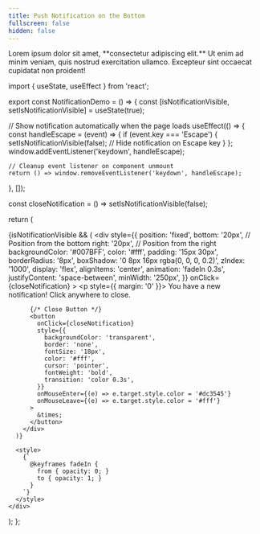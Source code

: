 ```yaml
---
title: Push Notification on the Bottom
fullscreen: false
hidden: false
---
```

<Accordion title="My Accordion Title" icon="fa-info-circle">
  Lorem ipsum dolor sit amet, **consectetur adipiscing elit.** Ut enim
  ad minim veniam, quis nostrud exercitation ullamco. Excepteur sint
  occaecat cupidatat non proident!
</Accordion>

<br />

import { useState, useEffect } from 'react';

<div style={{ margin: '20px 0' }}>
  <NotificationDemo />
</div>

export const NotificationDemo = () => {
  const [isNotificationVisible, setIsNotificationVisible] = useState(true);

  // Show notification automatically when the page loads
  useEffect(() => {
    const handleEscape = (event) => {
      if (event.key === 'Escape') {
        setIsNotificationVisible(false); // Hide notification on Escape key
      }
    };
    window.addEventListener('keydown', handleEscape);

    // Cleanup event listener on component unmount
    return () => window.removeEventListener('keydown', handleEscape);
  }, []);

  const closeNotification = () => setIsNotificationVisible(false);

  return (
    <div>
      {isNotificationVisible && (
        <div
          style={{
            position: 'fixed',
            bottom: '20px', // Position from the bottom
            right: '20px',  // Position from the right
            backgroundColor: '#007BFF',
            color: '#fff',
            padding: '15px 30px',
            borderRadius: '8px',
            boxShadow: '0 8px 16px rgba(0, 0, 0, 0.2)',
            zIndex: '1000',
            display: 'flex',
            alignItems: 'center',
            animation: 'fadeIn 0.3s',
            justifyContent: 'space-between',
            minWidth: '250px',
          }}
          onClick={closeNotification}
        >
          <p style={{ margin: '0' }}>
            You have a new notification! Click anywhere to close.
          </p>

          {/* Close Button */}
          <button
            onClick={closeNotification}
            style={{
              backgroundColor: 'transparent',
              border: 'none',
              fontSize: '18px',
              color: '#fff',
              cursor: 'pointer',
              fontWeight: 'bold',
              transition: 'color 0.3s',
            }}
            onMouseEnter={(e) => e.target.style.color = '#dc3545'}
            onMouseLeave={(e) => e.target.style.color = '#fff'}
          >
            &times;
          </button>
        </div>
      )}

      <style>
        {`
          @keyframes fadeIn {
            from { opacity: 0; }
            to { opacity: 1; }
          }
        `}
      </style>
    </div>
  );
};